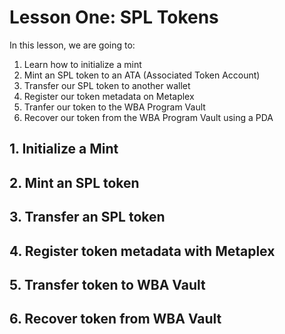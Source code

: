 # Lesson One: SPL Tokens

In this lesson, we are going to: 
1. Learn how to initialize a mint
2. Mint an SPL token to an ATA (Associated Token Account)
3. Transfer our SPL token to another wallet
4. Register our token metadata on Metaplex
5. Tranfer our token to the WBA Program Vault
6. Recover our token from the WBA Program Vault using a PDA

## 1. Initialize a Mint

## 2. Mint an SPL token

## 3. Transfer an SPL token

## 4. Register token metadata with Metaplex

## 5. Transfer token to WBA Vault

## 6. Recover token from WBA Vault
